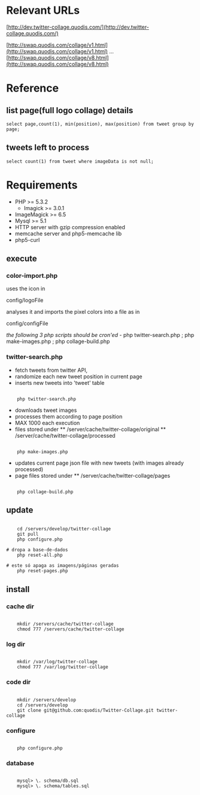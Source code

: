# Relevant URLs

[http://dev.twitter-collage.quodis.com/](http://dev.twitter-collage.quodis.com/)

[http://swap.quodis.com/collage/v1.html](http://swap.quodis.com/collage/v1.html)
...
[http://swap.quodis.com/collage/v8.html](http://swap.quodis.com/collage/v8.html)

# Reference

## list page(full logo collage) details
	select page,count(1), min(position), max(position) from tweet group by page;

## tweets left to process
	select count(1) from tweet where imageData is not null;

# Requirements

* PHP >= 5.3.2
	* Imagick >= 3.0.1
* ImageMagick >= 6.5
* Mysql >= 5.1
* HTTP server with gzip compression enabled
* memcache server and php5-memcache lib
* php5-curl

## execute

### color-import.php

uses the icon in 

config/logoFile

analyses it and imports the pixel colors into a file as in

config/configFile

*the following 3 php scripts should be cron'ed* - php twitter-search.php ; php make-images.php ; php collage-build.php

### twitter-search.php

* fetch tweets from twitter API,
* randomize each new tweet position in current page
* inserts new tweets into 'tweet' table

<pre><code>
	php twitter-search.php
</code></pre>
 
* downloads tweet images
* processes them according to page position 
* MAX 1000 each execution
* files stored under
** /server/cache/twitter-collage/original
** /server/cache/twitter-collage/processed

<pre><code>
	php make-images.php
</code></pre>

* updates current page json file with new tweets (with images already processed)
* page files stored under
** /server/cache/twitter-collage/pages

<pre><code>
	php collage-build.php
</code></pre>

## update 

<pre><code>
	cd /servers/develop/twitter-collage
	git pull
	php configure.php

# dropa a base-de-dados
	php reset-all.php

# este só apaga as imagens/páginas geradas
	php reset-pages.php
</code></pre>

## install

### cache dir

<pre><code>
	mkdir /servers/cache/twitter-collage
	chmod 777 /servers/cache/twitter-collage
</code></pre>

### log dir

<pre><code>
	mkdir /var/log/twitter-collage
	chmod 777 /var/log/twitter-collage
</code></pre>

### code dir

<pre><code>
	mkdir /servers/develop
	cd /servers/develop
	git clone git@github.com:quodis/Twitter-Collage.git twitter-collage
</code></pre>

### configure

<pre><code>
	php configure.php
</code></pre>

### database

<pre><code>
	mysql> \. schema/db.sql
	mysql> \. schema/tables.sql
</code></pre>
